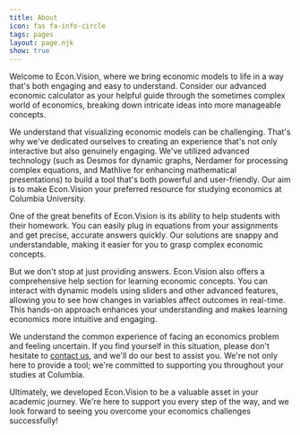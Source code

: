 ```yaml
---
title: About
icon: fas fa-info-circle
tags: pages
layout: page.njk
show: true
---
```

<div class="p-8">
  Welcome to Econ.Vision, where we bring economic models to life in a way that's both engaging and easy to understand. Consider our advanced economic calculator as your helpful guide through the sometimes complex world of economics, breaking down intricate ideas into more manageable concepts.

We understand that visualizing economic models can be challenging. That's why we've dedicated ourselves to creating an experience that's not only interactive but also genuinely engaging. We've utilized advanced technology (such as Desmos for dynamic graphs, Nerdamer for processing complex equations, and Mathlive for enhancing mathematical presentations) to build a tool that's both powerful and user-friendly. Our aim is to make Econ.Vision your preferred resource for studying economics at Columbia University.

One of the great benefits of Econ.Vision is its ability to help students with their homework. You can easily plug in equations from your assignments and get precise, accurate answers quickly. Our solutions are snappy and understandable, making it easier for you to grasp complex economic concepts.

But we don't stop at just providing answers. Econ.Vision also offers a comprehensive help section for learning economic concepts. You can interact with dynamic models using sliders and other advanced features, allowing you to see how changes in variables affect outcomes in real-time. This hands-on approach enhances your understanding and makes learning economics more intuitive and engaging.

We understand the common experience of facing an economics problem and feeling uncertain. If you find yourself in this situation, please don't hesitate to [contact us](/Page/contact/), and we'll do our best to assist you. We're not only here to provide a tool; we're committed to supporting you throughout your studies at Columbia.

Ultimately, we developed Econ.Vision to be a valuable asset in your academic journey. We're here to support you every step of the way, and we look forward to seeing you overcome your economics challenges successfully!
</div>
